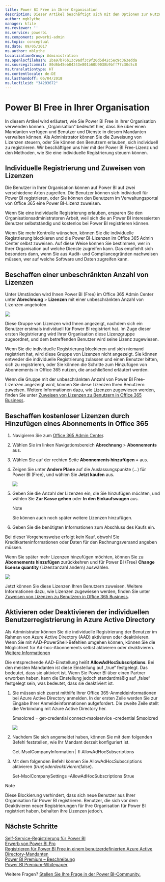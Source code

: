 ```yaml
---
title: Power BI Free in Ihrer Organisation
description: Dieser Artikel beschäftigt sich mit den Optionen zur Nutzung von Power BI Free aus Sicht einer Organisation. Administratoren für Mandanten erfahren, wie sie Registrierungen für die Free-Version verwalten.
author: mgblythe
manager: kfile
ms.reviewer: ''
ms.service: powerbi
ms.component: powerbi-admin
ms.topic: conceptual
ms.date: 09/05/2017
ms.author: mblythe
LocalizationGroup: Administration
ms.openlocfilehash: 2ba97b76b13c9adf3c9f20d5d42c5ec9c363edda
ms.sourcegitcommit: 80d6b45eb84243e801b60b9038b9bff77c30d5c8
ms.translationtype: HT
ms.contentlocale: de-DE
ms.lasthandoff: 06/04/2018
ms.locfileid: "34293672"
---
```

# <a name="power-bi-free-in-your-organization"></a>Power BI Free in Ihrer Organisation
In diesem Artikel wird erläutert, wie Sie Power BI Free in Ihrer Organisation verwenden können. „Organisation“ bedeutet hier, dass Sie über einen Mandanten verfügen und Benutzer und Dienste in diesem Mandanten verwalten können. Als Administrator können Sie die Zuweisung von Lizenzen steuern, oder Sie können den Benutzern erlauben, sich individuell zu registrieren. Wir beschäftigen uns hier mit der Power BI Free-Lizenz und den Methoden, wie Sie eine individuelle Registrierung steuern können.

## <a name="individual-sign-up-versus-license-assignment"></a>Individuelle Registrierung und Zuweisen von Lizenzen
Die Benutzer in Ihrer Organisation können auf Power BI auf zwei verschiedene Arten zugreifen. Die Benutzer können sich individuell für Power BI registrieren, oder Sie können den Benutzern im Verwaltungsportal von Office 365 eine Power BI-Lizenz zuweisen.

Wenn Sie eine individuelle Registrierung erlauben, ersparen Sie den Organisationsadministratoren Arbeit, weil sich die an Power BI interessierten Benutzer selbstständig und kostenlos bei Power BI registrieren können.

Wenn Sie mehr Kontrolle wünschen, können Sie die individuelle Registrierung blockieren und die Power BI-Lizenzen im Office 365 Admin Center selbst zuweisen. Auf diese Weise können Sie bestimmen, wer in Ihrer Organisation auf welche Dienste zugreifen kann. Das empfiehlt sich besonders dann, wenn Sie aus Audit- und Compliancegründen nachweisen müssen, wer auf welche Software und Daten zugreifen kann.

## <a name="how-to-get-the-unlimited-license-block"></a>Beschaffen einer unbeschränkten Anzahl von Lizenzen
Unter Umständen wird Ihnen Power BI (Free) im Office 365 Admin Center unter **Abrechnung** > **Lizenzen** mit einer unbeschränkten Anzahl von Lizenzen angeboten.

![](media/service-admin-service-free-in-your-organization/unlimited-licenses.png)

Diese Gruppe von Lizenzen wird Ihnen angezeigt, nachdem sich ein Benutzer erstmals individuell für Power BI registriert hat. Im Zuge dieser ersten Registrierung wird Ihrer Organisation diese Lizenzgruppe zugeordnet, und dem betreffenden Benutzer wird seine Lizenz zugewiesen.

Wenn Sie die individuelle Registrierung blockieren und sich niemand registriert hat, wird diese Gruppe von Lizenzen nicht angezeigt. Sie können entweder die individuelle Registrierung zulassen und einen Benutzer bitten, sich zu registrieren, oder Sie können die Schritte zum Hinzufügen von Abonnements in Office 365 nutzen, die anschließend erläutert werden.

Wenn die Gruppe mit der unbeschränkten Anzahl von Power BI Free-Lizenzen angezeigt wird, können Sie diese Lizenzen Ihren Benutzern zuweisen. Weitere Informationen dazu, wie Lizenzen zugewiesen werden, finden Sie unter [Zuweisen von Lizenzen zu Benutzern in Office 365 Business](https://support.office.com/article/Assign-or-unassign-licenses-for-Office-365-for-business-997596b5-4173-4627-b915-36abac6786dc).

## <a name="getting-free-licenses-via-add-subscription-within-office-365"></a>Beschaffen kostenloser Lizenzen durch Hinzufügen eines Abonnements in Office 365
1. Navigieren Sie zum [Office 365 Admin Center](https://portal.office.com/admin/default.aspx).
2. Wählen Sie im linken Navigationsbereich **Abrechnung** > **Abonnements** aus.
3. Wählen Sie auf der rechten Seite **Abonnements hinzufügen +** aus.
4. Zeigen Sie unter **Andere Pläne** auf die Auslassungspunkte (...) für Power BI (Free), und wählen Sie **Jetzt kaufen** aus.
   
    ![](media/service-admin-service-free-in-your-organization/buy-powerbi-free.png)
5. Geben Sie die Anzahl der Lizenzen ein, die Sie hinzufügen möchten, und wählen Sie **Zur Kasse gehen** oder **In den Einkaufswagen** aus.
   
   > [!NOTE]
   > Sie können auch noch später weitere Lizenzen hinzufügen.
   > 
   > 
6. Geben Sie die benötigten Informationen zum Abschluss des Kaufs ein.

Bei dieser Vorgehensweise erfolgt kein Kauf, obwohl Sie Kreditkarteninformationen oder Daten für den Rechnungsversand angeben müssen.

Wenn Sie später mehr Lizenzen hinzufügen möchten, können Sie zu **Abonnements hinzufügen** zurückkehren und für Power BI (Free) **Change license quantity** (Lizenzanzahl ändern) auswählen.

![](media/service-admin-service-free-in-your-organization/change-license-quantity.png)

Jetzt können Sie diese Lizenzen Ihren Benutzern zuweisen. Weitere Informationen dazu, wie Lizenzen zugewiesen werden, finden Sie unter [Zuweisen von Lizenzen zu Benutzern in Office 365 Business](https://support.office.com/article/Assign-or-unassign-licenses-for-Office-365-for-business-997596b5-4173-4627-b915-36abac6786dc).

## <a name="enable-or-disable-individual-user-sign-up-in-azure-active-directory"></a>Aktivieren oder Deaktivieren der individuellen Benutzerregistrierung in Azure Active Directory
Als Administrator können Sie die individuelle Registrierung der Benutzer im Rahmen von Azure Active Directory (AAD) aktivieren oder deaktivieren. Wenn Sie mit AAD-PowerShell-Befehlen umgehen können, können Sie die Möglichkeit für Ad-hoc-Abonnements selbst aktivieren oder deaktivieren. [Weitere Informationen](https://technet.microsoft.com/library/jj151815.aspx)

Die entsprechende AAD-Einstellung heißt **AllowAdHocSubscriptions**. Bei den meisten Mandanten ist diese Einstellung auf „true“ festgelegt. Das bedeutet, dass sie aktiviert ist. Wenn Sie Power BI über einen Partner erworben haben, kann die Einstellung jedoch standardmäßig auf „false“ festgelegt sein, was bedeutet, dass sie deaktiviert ist.

1. Sie müssen sich zuerst mithilfe Ihrer Office 365-Anmeldeinformationen bei Azure Active Directory anmelden. In der ersten Zeile werden Sie zur Eingabe Ihrer Anmeldeinformationen aufgefordert. Die zweite Zeile stellt die Verbindung mit Azure Active Directory her.
   
     $msolcred = get-credential   connect-msolservice -credential $msolcred
   
   ![](media/service-admin-service-free-in-your-organization/aad-signin.png)
2. Nachdem Sie sich angemeldet haben, können Sie mit dem folgenden Befehl feststellen, wie Ihr Mandant derzeit konfiguriert ist.
   
     Get-MsolCompanyInformation | fl AllowAdHocSubscriptions
3. Mit dem folgenden Befehl können Sie AllowAdHocSubscriptions aktivieren ($true) oder deaktivieren ($false).
   
     Set-MsolCompanySettings -AllowAdHocSubscriptions $true

> [!NOTE]
> Diese Blockierung verhindert, dass sich neue Benutzer aus Ihrer Organisation für Power BI registrieren. Benutzer, die sich vor dem Deaktivieren neuer Registrierungen für Ihre Organisation für Power BI registriert haben, behalten ihre Lizenzen jedoch.
> 
> 

## <a name="next-steps"></a>Nächste Schritte
[Self-Service-Registrierung für Power BI](service-self-service-signup-for-power-bi.md)  
[Erwerb von Power BI Pro](service-admin-purchasing-power-bi-pro.md)  
[Registrieren für Power BI Free in einem benutzerdefinierten Azure Active Directory-Mandanten](developer/create-an-azure-active-directory-tenant.md)  
[Power BI Premium – Beschreibung](service-premium.md)  
[Power BI Premium-Whitepaper](https://aka.ms/pbipremiumwhitepaper)  

Weitere Fragen? [Stellen Sie Ihre Frage in der Power BI-Community.](http://community.powerbi.com/)

